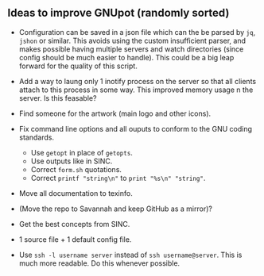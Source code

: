 ## Ideas to improve GNUpot (randomly sorted)

- Configuration can be saved in a json file which can the be parsed by `jq`, 
  `jshon` or similar. This avoids using the custom insufficient parser, and 
  makes possible having multiple servers and watch directories (since config 
  should be much easier to handle). This could be a big leap forward for the 
  quality of this script.

- Add a way to laung only 1 inotify process on the server so that all clients
  attach to this process in some way. This improved memory usage n the server.
  Is this feasable?

- Find someone for the artwork (main logo and other icons).

- Fix command line options and all ouputs to conform to the GNU coding 
  standards.
  - Use `getopt` in place of `getopts`.
  - Use outputs like in SINC.
  - Correct `form.sh` quotations.
  - Correct `printf "string\n"` to `print "%s\n" "string"`.

- Move all documentation to texinfo.

- (Move the repo to Savannah and keep GitHub as a mirror)?

- Get the best concepts from SINC.

- 1 source file + 1 default config file.

- Use `ssh -l username server` instead of `ssh username@server`. This is much 
  more readable. Do this whenever possible.
